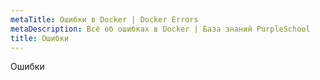 ```yaml
---
metaTitle: Ошибки в Docker | Docker Errors
metaDescription: Всё об ошибках в Docker | База знаний PurpleSchool
title: Ошибки
---
```


Ошибки

